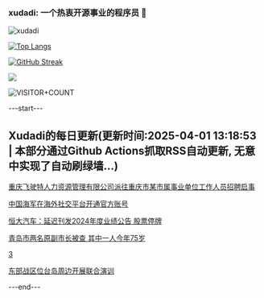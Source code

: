 ### xudadi: 一个热衷开源事业的程序员 👋

![xudadi](https://github-readme-stats-git-masterorgs-github-readme-stats-team.vercel.app/api?username=xudadi)

[![Top Langs](https://github-readme-stats.vercel.app/api/top-langs/?username=xudadi)](https://github.com/anuraghazra/github-readme-stats)

[![GitHub Streak](https://streak-stats.demolab.com?user=xudadi&locale=zh_Hans)](https://git.io/streak-stats)

![](https://raw.githubusercontent.com/xudadi/xudadi/main/assets/github-contribution-grid-snake.svg)

![VISITOR+COUNT](https://komarev.com/ghpvc/?username=xudadi&label=VISITOR+COUNT)


---start---

## Xudadi的每日更新(更新时间:2025-04-01 13:18:53 | 本部分通过Github Actions抓取RSS自动更新, 无意中实现了自动刷绿墙...)

[重庆飞驶特人力资源管理有限公司派往重庆市某市属事业单位工作人员招聘启事](https://www.gongkaoleida.com/article/2342794)

[中国海军在海外社交平台开通官方账号](https://m.163.com/news/article/JS20VQLF0514R9OJ.html)

[恒大汽车：延迟刊发2024年度业绩公告 股票停牌](https://m.163.com/news/article/JS1VG2CA05198CJN.html)

[青岛市两名原副市长被查 其中一人今年75岁](https://m.163.com/news/article/JS1DDJ010514CDBK.html)

[3](https://m.163.com/touch/news/sub/domestic)

[东部战区位台岛周边开展联合演训](https://m.163.com/news/article/JS1T3QLI000189PS.html)

---end---
